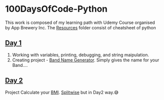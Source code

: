 # 100DaysOfCode-Python

This work is composed of my learning path with Udemy Course organised by App Brewery Inc. 
The [Resources](Resources) folder consist of cheatsheet of python

## [Day 1](Day1)
1. Working with variables, printing, debugging, and string maipulation.
2. Creating project - [Band Name Generator](Day1\bandNameGenerator.py).
	Simply gives the name for your Band....

## [Day 2](Day2)
Project
Calculate your [BMI](Day2\bmi.py).
[Splitwise](Day2\billSplitAndTipCalculator.py) but in Day2 way.😅